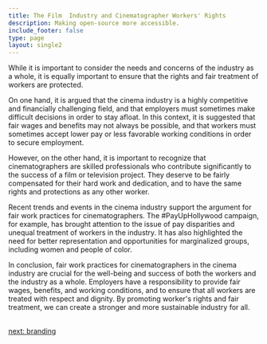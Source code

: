 ```yaml
---
title: The Film  Industry and Cinematographer Workers' Rights
description: Making open-source more accessible.
include_footer: false
type: page
layout: single2
---
```



<p>
While it is important to consider the needs and concerns of the industry as a whole, it is equally important to ensure that the rights and fair treatment of workers are protected.

On one hand, it is argued that the cinema industry is a highly competitive and financially challenging field, and that employers must sometimes make difficult decisions in order to stay afloat. In this context, it is suggested that fair wages and benefits may not always be possible, and that workers must sometimes accept lower pay or less favorable working conditions in order to secure employment.

However, on the other hand, it is important to recognize that cinematographers are skilled professionals who contribute significantly to the success of a film or television project. They deserve to be fairly compensated for their hard work and dedication, and to have the same rights and protections as any other worker.

Recent trends and events in the cinema industry support the argument for fair work practices for cinematographers. The #PayUpHollywood campaign, for example, has brought attention to the issue of pay disparities and unequal treatment of workers in the industry. It has also highlighted the need for better representation and opportunities for marginalized groups, including women and people of color.

In conclusion, fair work practices for cinematographers in the cinema industry are crucial for the well-being and success of both the workers and the industry as a whole. Employers have a responsibility to provide fair wages, benefits, and working conditions, and to ensure that all workers are treated with respect and dignity. By promoting worker's rights and fair treatment, we can create a stronger and more sustainable industry for all.

<br>
<a href="https://workdojos.com/cinematographer/branding">next: branding</a>
</p>